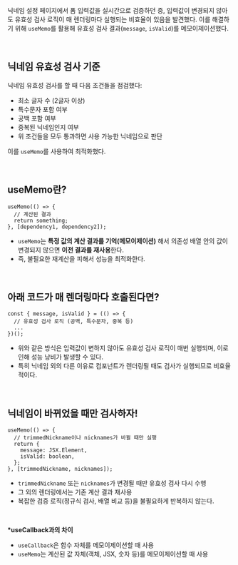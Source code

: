닉네임 설정 페이지에서 폼 입력값을 실시간으로 검증하던 중, 입력값이 변경되지 않아도 유효성 검사 로직이 매 렌더링마다 실행되는 비효율이 있음을 발견했다. 이를 해결하기 위해 `useMemo`를 활용해 유효성 검사 결과(`message`, `isValid`)를 메모이제이션했다.

<br />

## 닉네임 유효성 검사 기준

닉네임 유효성 검사를 할 때 다음 조건들을 점검했다:

- 최소 글자 수 (2글자 이상)
- 특수문자 포함 여부
- 공백 포함 여부
- 중복된 닉네임인지 여부
- 위 조건들을 모두 통과하면 사용 가능한 닉네임으로 판단

이를 `useMemo`를 사용하여 최적화했다.

<br />

## **useMemo란?**

```tsx
useMemo(() => {
  // 계산된 결과
  return something;
}, [dependency1, dependency2]);
```

- `useMemo`는 **특정 값의 계산 결과를 기억(메모이제이션)** 해서 의존성 배열 안의 값이 변경되지 않으면 **이전 결과를 재사용**한다.
- 즉, 불필요한 재계산을 피해서 성능을 최적화한다.

<br />

## **아래 코드가 매 렌더링마다 호출된다면?**

```tsx
const { message, isValid } = (() => {
  // 유효성 검사 로직 (공백, 특수문자, 중복 등)
  ...
})();
```

- 위와 같은 방식은 입력값이 변하지 않아도 유효성 검사 로직이 매번 실행되며, 이로 인해 성능 낭비가 발생할 수 있다.
- 특히 닉네임 외의 다른 이유로 컴포넌트가 렌더링될 때도 검사가 실행되므로 비효율적이다.

<br />

## **닉네임이 바뀌었을 때만 검사하자!**

```tsx
useMemo(() => {
  // trimmedNickname이나 nicknames가 바뀔 때만 실행
  return {
    message: JSX.Element,
    isValid: boolean,
  };
}, [trimmedNickname, nicknames]);
```

- `trimmedNickname` 또는 `nicknames`가 변경될 때만 유효성 검사 다시 수행
- 그 외의 렌더링에서는 기존 계산 결과 재사용
- 복잡한 검증 로직(정규식 검사, 배열 비교 등)을 불필요하게 반복하지 않는다.

<br />

**\*useCallback과의 차이**

- `useCallback`은 함수 자체를 메모이제이션할 때 사용
- `useMemo`는 계산된 값 자체(객체, JSX, 숫자 등)를 메모이제이션할 때 사용
